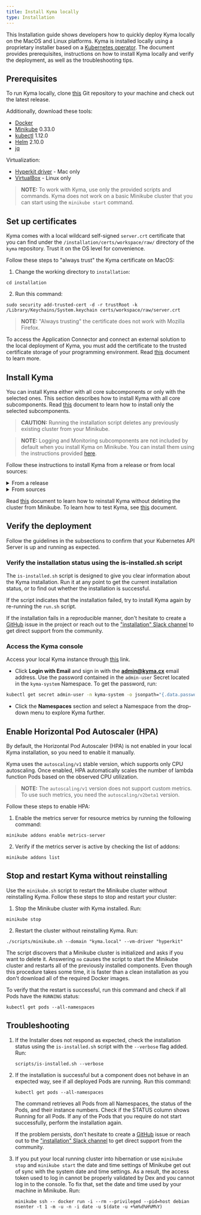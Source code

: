 ```yaml
---
title: Install Kyma locally
type: Installation
---
```


This Installation guide shows developers how to quickly deploy Kyma locally on the MacOS and Linux platforms. Kyma is installed locally using a proprietary installer based on a [Kubernetes operator](https://coreos.com/operators/). The document provides prerequisites, instructions on how to install Kyma locally and verify the deployment, as well as the troubleshooting tips.

## Prerequisites

To run Kyma locally, clone [this](https://github.com/kyma-project/kyma) Git repository to your machine and check out the latest release.

Additionally, download these tools:

- [Docker](https://www.docker.com/get-started)
- [Minikube](https://github.com/kubernetes/minikube) 0.33.0
- [kubectl](https://kubernetes.io/docs/tasks/tools/install-kubectl/) 1.12.0
- [Helm](https://github.com/kubernetes/helm) 2.10.0
- [jq](https://stedolan.github.io/jq/)

Virtualization:

- [Hyperkit driver](https://github.com/kubernetes/minikube/blob/master/docs/drivers.md#hyperkit-driver) - Mac only
- [VirtualBox](https://www.virtualbox.org/) - Linux only

> **NOTE:** To work with Kyma, use only the provided scripts and commands. Kyma does not work on a basic Minikube cluster that you can start using the `minikube start` command.

## Set up certificates

Kyma comes with a local wildcard self-signed `server.crt` certificate that you can find under the `/installation/certs/workspace/raw/` directory of the `kyma` repository. Trust it on the OS level for convenience.

Follow these steps to "always trust" the Kyma certificate on MacOS:

1. Change the working directory to `installation`:

  ```
  cd installation
  ```

2. Run this command:

  ```
  sudo security add-trusted-cert -d -r trustRoot -k /Library/Keychains/System.keychain certs/workspace/raw/server.crt
  ```

>**NOTE:** "Always trusting" the certificate does not work with Mozilla Firefox.

To access the Application Connector and connect an external solution to the local deployment of Kyma, you must add the certificate to the trusted certificate storage of your programming environment. Read [this](/components/application-connector#details-access-the-application-connector-on-a-local-kyma-deployment) document to learn more.

## Install Kyma

You can install Kyma either with all core subcomponents or only with the selected ones. This section describes how to install Kyma with all core subcomponents. Read [this](/root/kyma#installation-custom-component-installation) document to learn how to install only the selected subcomponents.

  > **CAUTION:** Running the installation script deletes any previously existing cluster from your Minikube.

  > **NOTE:** Logging and Monitoring subcomponents are not included by default when you install Kyma on Minikube. You can install them using the instructions provided [here](https://github.com/kyma-project/kyma/tree/master/resources).

Follow these instructions to install Kyma from a release or from local sources:
<div tabs>
  <details>
  <summary>
  From a release
  </summary>

  1. Change the working directory to `installation`:
      ```
      cd installation
      ```

  2. Use the following command to run Kubernetes locally using Minikube:
      ```
      ./scripts/minikube.sh --domain "kyma.local" --vm-driver "hyperkit"
      ```

  3. Wait until the `kube-dns` Pod is ready. Run this script to setup Tiller:
      ```
      ./scripts/install-tiller.sh
      ```

  4. Go to [this](https://github.com/kyma-project/kyma/releases/) page and choose the latest release.

  5. Export the release version as an environment variable. Run:
      ```
      export LATEST={KYMA_RELEASE_VERSION}
      ```

  6. Deploy the Kyma Installer in your cluster from the `$LATEST` release:
      ```
      kubectl apply -f https://github.com/kyma-project/kyma/releases/download/$LATEST/kyma-installer-local.yaml
      ```

  7. Configure the Kyma installation using the local configuration file from the `$LATEST` release:
      ```
      kubectl apply -f https://github.com/kyma-project/kyma/releases/download/$LATEST/kyma-config-local.yaml
      ```

  8. To trigger the installation process, label the `kyma-installation` custom resource:
      ```
      kubectl label installation/kyma-installation action=install
      ```

  9. By default, the Kyma installation is a background process, which allows you to perform other tasks in the terminal window. Nevertheless, you can track the progress of the installation by running this script:
      ```
      ./scripts/is-installed.sh
      ```
</details>
<details>
<summary>
From sources
</summary>

To start the local installation from sources, run this command:

```
./installation/cmd/run.sh
```

This script sets up default parameters, starts Minikube, builds the Kyma Installer, generates local configuration, creates the Installation custom resource, and sets up the Installer.

> **NOTE:** See [this](#installation-local-installation-scripts-deep-dive) document for a detailed explanation of the `run.sh` script and the subscripts it triggers.

You can execute the `installation/cmd/run.sh` script with the following parameters:

- `--password {YOUR_PASSWORD}` which allows you to set a password for the **admin@kyma.cx** user.
- `--skip-minikube-start` which skips the execution of the `installation/scripts/minikube.sh` script.
- `--vm-driver` which points to either `virtualbox` or `hyperkit`, depending on your operating system.
  </details>
</div>

Read [this](#installation-reinstall-kyma) document to learn how to reinstall Kyma without deleting the cluster from Minikube.
To learn how to test Kyma, see [this](#details-testing-kyma) document.

## Verify the deployment

Follow the guidelines in the subsections to confirm that your Kubernetes API Server is up and running as expected.

### Verify the installation status using the is-installed.sh script

The `is-installed.sh` script is designed to give you clear information about the Kyma installation. Run it at any point to get the current installation status, or to find out whether the installation is successful.

If the script indicates that the installation failed, try to install Kyma again by re-running the `run.sh` script.

If the installation fails in a reproducible manner, don't hesitate to create a [GitHub](https://github.com/kyma-project/kyma/issues) issue in the project or reach out to the ["installation" Slack channel](https://kyma-community.slack.com/messages/CD2HJ0E78) to get direct support from the community.

### Access the Kyma console

Access your local Kyma instance through [this](https://console.kyma.local/) link.

* Click **Login with Email** and sign in with the **admin@kyma.cx** email address. Use the password contained in the  `admin-user` Secret located in the `kyma-system` Namespace. To get the password, run:

``` bash
kubectl get secret admin-user -n kyma-system -o jsonpath="{.data.password}" | base64 -D
```

* Click the **Namespaces** section and select a Namespace from the drop-down menu to explore Kyma further.


## Enable Horizontal Pod Autoscaler (HPA)

By default, the Horizontal Pod Autoscaler (HPA) is not enabled in your local Kyma installation, so you need to enable it manually.

Kyma uses the `autoscaling/v1` stable version, which supports only CPU autoscaling. Once enabled, HPA automatically scales the number of lambda function Pods based on the observed CPU utilization.

>**NOTE:** The `autoscaling/v1` version does not support custom metrics. To use such metrics, you need the `autoscaling/v2beta1` version.

Follow these steps to enable HPA:

1. Enable the metrics server for resource metrics by running the following command:
  ```
  minikube addons enable metrics-server
  ```

2. Verify if the metrics server is active by checking the list of addons:
  ```
  minikube addons list
  ```

## Stop and restart Kyma without reinstalling

Use the `minikube.sh` script to restart the Minikube cluster without reinstalling Kyma. Follow these steps to stop and restart your cluster:

1. Stop the Minikube cluster with Kyma installed. Run:
  ```
  minikube stop
  ```
2. Restart the cluster without reinstalling Kyma. Run:
  ```
  ./scripts/minikube.sh --domain "kyma.local" --vm-driver "hyperkit"
  ```

The script discovers that a Minikube cluster is initialized and asks if you want to delete it. Answering `no` causes the script to start the Minikube cluster and restarts all of the previously installed components. Even though this procedure takes some time, it is faster than a clean installation as you don't download all of the required Docker images.

To verify that the restart is successful, run this command and check if all Pods have the `RUNNING` status:

```
kubectl get pods --all-namespaces
```

## Troubleshooting

1. If the Installer does not respond as expected, check the installation status using the `is-installed.sh` script with the `--verbose` flag added. Run:
   ```
   scripts/is-installed.sh --verbose
   ```

2. If the installation is successful but a component does not behave in an expected way, see if all deployed Pods are running. Run this command:  
   ```
   kubectl get pods --all-namespaces
   ```

   The command retrieves all Pods from all Namespaces, the status of the Pods, and their instance numbers. Check if the STATUS column shows Running for all Pods. If any of the Pods that you require do not start successfully, perform the installation again.

   If the problem persists, don't hesitate to create a [GitHub](https://github.com/kyma-project/kyma/issues) issue or reach out to the ["installation" Slack channel](https://kyma-community.slack.com/messages/CD2HJ0E78) to get direct support from the community.

3. If you put your local running cluster into hibernation or use `minikube stop` and `minikube start` the date and time settings of Minikube get out of sync with the system date and time settings. As a result, the access token used to log in cannot be properly validated by Dex and you cannot log in to the console. To fix that, set the date and time used by your machine in Minikube. Run: 
   ```
   minikube ssh -- docker run -i --rm --privileged --pid=host debian nsenter -t 1 -m -u -n -i date -u $(date -u +%m%d%H%M%Y)
   ```
